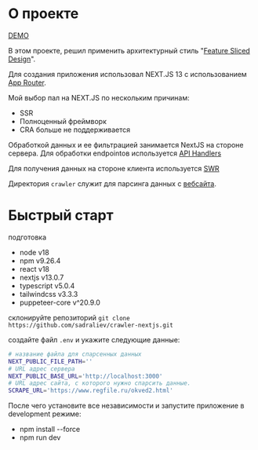 # О проекте

[DEMO](https://crawler-nextjs.vercel.app/)

В этом проекте, решил применить архитектурный стиль "[Feature Sliced Design](https://feature-sliced.design/)". 

Для создания приложения использовал NEXT.JS 13
с использованием [App Router](https://nextjs.org/docs/app).

Мой выбор пал на NEXT.JS по нескольким причинам:
- SSR
- Полноценный фреймворк
- CRA больше не поддерживается

Обработкой данных и ее фильтрацией занимается NextJS на стороне сервера. 
Для обработки endpointов используется [API Handlers](https://nextjs.org/docs/app/building-your-application/routing/router-handlers)

Для получения данных на стороне клиента используется [SWR](https://swr.vercel.app/)

Директория `crawler` служит для парсинга данных с [вебсайта](https://www.regfile.ru/okved2.html).

# Быстрый старт
подготовка
- node v18
- npm v9.26.4
- react v18
- nextjs v13.0.7
- typescript v5.0.4
- tailwindcss v3.3.3
- puppeteer-core v^20.9.0

склонируйте репозиторий 
`git clone https://github.com/sadraliev/crawler-nextjs.git`

создайте файл `.env` и укажите следующие данные:
```bash
# название файла для спарсенных данных
NEXT_PUBLIC_FILE_PATH=''
# URL адрес сервера
NEXT_PUBLIC_BASE_URL='http://localhost:3000'
# URL адрес сайта, с которого нужно спарсить данные.
SCRAPE_URL='https://www.regfile.ru/okved2.html'
```

После чего установите все независимости и запустите приложение в development режиме:

- npm install --force
- npm run dev


